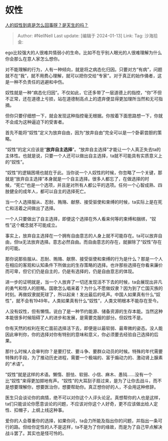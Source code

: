 # 奴性

[人的奴性到底是怎么回事呀？是天生的吗？](https://www.zhihu.com/question/417176353/answer/3360687817)

> Author: #NellNell
> Last update: [编辑于 2024-01-13]
> Link:
> Tag:
> 沙海拾金:

ego比较强大的人很难共情弱小的生命。比如不在乎别人眼光的人很难理解为什么你会那么在意人家怎么想你。

对不能理解的行为，人有一种倾向，就是将之病态化归因。只要对方“有病”，问题就不在“我”，就不用费心理解，就可以把你交给“专家”。对于真正的始作俑者，这是一种不负责任的逃避和中伤。

奴性就是一种“病态化归因”。不仅如此，它还多带了一层道德上的指控，“你”不但不正常，还在道德上亏损，站在道德制高点上的遗弃便显得更加理所当然和无可指摘。

但你只要仔细想一下，就会发现这种指控毫无根据。你按着下面思路想一下，你就不会成为这种逼迫下的受害者。

首先不能将“奴性”定义为放弃自由，因为“放弃自由”完全可以是一个卧薪尝胆的策略。

“奴性”的定义应该是“**放弃自主选择**”。“放弃自主选择”才能让一个人真正失去ta的主体性。也就是说，只要一个人还可以做出自主选择，ta就不可能具有实质意义上的“奴性”。

“奴性”的逻辑困境也就在于此。当你说一个人奴性的时候，你忽略了一个关键，那就是“放弃自主选择”本身就是一个自主选择。很多人都忘了，在做选择的时候，“死亡”也是一个选项，并且是对所有人都公平的选项。任何一个心智成熟、四肢健全的成年人，都可以自主的选择死亡。

当一个人选择服从、忍耐、贿赂、献祭、接受驱使和束缚的时候，ta实际上是在死亡和活着之间做出了选择。

一个人只要做出了自主选择，即便这个选择在外人看来何等的束缚和捆绑，“奴性”这个概念就不可能成立。

事实上，放弃自主选择在一个拥有自由意志的人身上就不可能存在。ta可以放弃自由，但ta无法放弃选择。意志必然自由。而自由意志的存在，就摒除了“奴性”存在的可能。

那你说那些服从、忍耐、贿赂、献祭、接受驱使和束缚的行为是什么？那是一个人在相应的客观和认知条件下所做出的生存策略的选择。也许那些选择在你看来廉价而可卑，但它们仍是自主的，仍是有选择的，仍是自由意志的体现。

进一步的证明就是，当一个人放弃了一切还发现活不下去的时候，ta会展现出非凡的勇气和惊人的胆略。国歌怎么唱来着？为什么不愿做奴隶？因为到了亡国灭族的时刻。再做奴隶就死球了，所以起来！发出最后的吼声。中国人如果真有什么“奴性”，就不会有1949年。人类如果真有什么“奴性”，人类文明根本不能存在至今。

人没有奴性，但有懒惰。说白了是一种节约能源、储备资源的生存本能。当然这种本能很多时候阻碍了人的进步和发展，是需要克服的部分。但奴性不是。

你有天然的权利在死亡面前选择活下去，即便是以最软弱、最卑微的姿态。没人能因此审判你，你的选择对你有特别的意味和意义，你必须要去经验自己选择的后果。

那什么时候人会审判你？是要打仗、要斗争、要群众动员的时候。特殊的年代需要特殊的手段，为了推动历史进程，需要一个极端的、富于煽动力的、激动肾上腺素的“术语”。

“奴性”就是这样的术语。懒惰、胆怯、软弱、小信、麻木、愚钝……没有一个比“奴性”来得更加掷地有声。“奴性”的大耳刮子扇过来，是为了让你去战斗，而不是想要理解你，想要医治你，想要帮助你。真正想你好的人，不会用这种修辞。

医生只会谈论你的病情，绝不可以对你这个人评头论足。真想帮你的人也是这样，ta们只能谈论你愿意谈论的问题，不应该对你这个人好奇，更不应该做出给人定性、扣帽子，上纲上线这种事。

爱你的人会尊重你的选择，如果你问，ta会力所能及指出你的问题，并指出一条可行的路。但给你定性的人不是这样，ta不是为了你的缘故，而是为了自己早点解决战斗罢了。其实也是怪可怜的。
